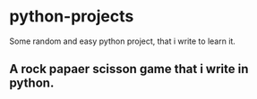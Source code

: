 # python-projects
Some random and easy python project, that i write to learn it. 

## A rock papaer scisson game that i write in python. 
